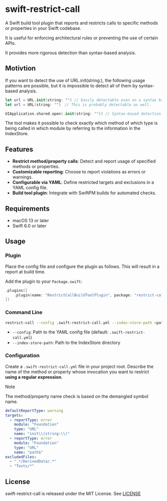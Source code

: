 # swift-restrict-call

A Swift build tool plugin that reports and restricts calls to specific methods or properties in your Swift codebase.

It is useful for enforcing architectural rules or preventing the use of certain APIs.

It provides more rigorous detection than syntax-based analysis.

## Motivtion

If you want to detect the use of URL.init(string:), the following usage patterns are possible, but it is impossible to detect all of them by syntax-based analysis.

```swift
let url = URL.init(string: "") // Easily detectable even on a syntax basis
let url = URL(string: "")　// This is probably detectable as well.

UIApplication.shared.open(.init(string: "")) // Syntax-based detection would be impossible for such a pattern.
```

The tool makes it possible to check exactly which method of which type is being called in which module by referring to the information in the IndexStore.

## Features

- **Restrict method/property calls**: Detect and report usage of specified methods or properties.
- **Customizable reporting**: Choose to report violations as errors or warnings.
- **Configurable via YAML**: Define restricted targets and exclusions in a YAML config file.
- **Build tool plugin**: Integrate with SwiftPM builds for automated checks.

## Requirements

- macOS 13 or later
- Swift 6.0 or later

## Usage

### Plugin

Place the config file and configure the plugin as follows.
This will result in a report at build time.

Add the plugin to your `Package.swift`:

```swift
.plugins([
    .plugin(name: "RestrictCallBuildToolPlugin", package: "restrict-call")
])
```

### Command Line

```sh
restrict-call --config .swift-restrict-call.yml --index-store-path <path>
```

- `--config`: Path to the YAML config file (default: `.swift-restrict-call.yml`)
- `--index-store-path`: Path to the IndexStore directory

### Configuration

Create a `.swift-restrict-call.yml` file in your project root.
Describe the name of the method or property whose invocation you want to restrict **using a regular expression**.

> [!NOTE]
> The method/property name check is based on the demangled symbol name.

```yaml
defaultReportType: warning
targets:
  - reportType: error
    module: "Foundation"
    type: "URL"
    name: "init\\(string:\\)"
  - reportType: error
    module: "Foundation"
    type: "URL"
    name: "path$"
excludedFiles:
  - ".*/DerivedData/.*"
  - "Tests/*"
```

## License

swift-restrict-call is released under the MIT License. See [LICENSE](./LICENSE)
